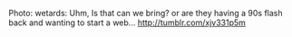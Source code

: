 Photo: wetards: Uhm, Is that can we bring? or are they having a 90s flash back and wanting to start a web... http://tumblr.com/xjv331p5m